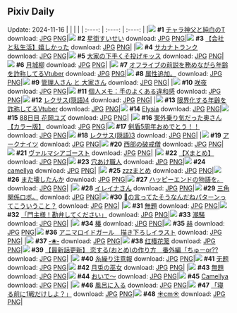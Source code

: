 ## Pixiv Daily
Update: 2024-11-16
|      |      |      |
| :----: | :----: | :----: |
|![](https://pixiv.microyu.workers.dev/c/240x480/img-master/img/2024/11/14/20/05/00/124292613_p0_master1200.jpg) **#1** [チャラ神父と純白のT](https://www.pixiv.net/artworks/124292613) download: [JPG](https://pixiv.microyu.workers.dev/img-original/img/2024/11/14/20/05/00/124292613_p0.jpg) [PNG](https://pixiv.microyu.workers.dev/img-original/img/2024/11/14/20/05/00/124292613_p0.png)|![](https://pixiv.microyu.workers.dev/c/240x480/img-master/img/2024/11/15/00/00/42/124301285_p0_master1200.jpg) **#2** [星街すいせい](https://www.pixiv.net/artworks/124301285) download: [JPG](https://pixiv.microyu.workers.dev/img-original/img/2024/11/15/00/00/42/124301285_p0.jpg) [PNG](https://pixiv.microyu.workers.dev/img-original/img/2024/11/15/00/00/42/124301285_p0.png)|![](https://pixiv.microyu.workers.dev/c/240x480/img-master/img/2024/11/15/12/00/12/124312838_p0_master1200.jpg) **#3** [【会社と私生活】嬉しかった](https://www.pixiv.net/artworks/124312838) download: [JPG](https://pixiv.microyu.workers.dev/img-original/img/2024/11/15/12/00/12/124312838_p0.jpg) [PNG](https://pixiv.microyu.workers.dev/img-original/img/2024/11/15/12/00/12/124312838_p0.png)|
|![](https://pixiv.microyu.workers.dev/c/240x480/img-master/img/2024/11/15/07/30/02/124309128_p0_master1200.jpg) **#4** [サカナトランク](https://www.pixiv.net/artworks/124309128) download: [JPG](https://pixiv.microyu.workers.dev/img-original/img/2024/11/15/07/30/02/124309128_p0.jpg) [PNG](https://pixiv.microyu.workers.dev/img-original/img/2024/11/15/07/30/02/124309128_p0.png)|![](https://pixiv.microyu.workers.dev/c/240x480/img-master/img/2024/11/14/09/22/26/124279726_p0_master1200.jpg) **#5** [大家の下手くそ投げキッス](https://www.pixiv.net/artworks/124279726) download: [JPG](https://pixiv.microyu.workers.dev/img-original/img/2024/11/14/09/22/26/124279726_p0.jpg) [PNG](https://pixiv.microyu.workers.dev/img-original/img/2024/11/14/09/22/26/124279726_p0.png)|![](https://pixiv.microyu.workers.dev/c/240x480/img-master/img/2024/11/14/00/00/22/124270617_p0_master1200.jpg) **#6** [月城柳](https://www.pixiv.net/artworks/124270617) download: [JPG](https://pixiv.microyu.workers.dev/img-original/img/2024/11/14/00/00/22/124270617_p0.jpg) [PNG](https://pixiv.microyu.workers.dev/img-original/img/2024/11/14/00/00/22/124270617_p0.png)|
|![](https://pixiv.microyu.workers.dev/c/240x480/img-master/img/2024/11/14/21/07/04/124294680_p0_master1200.jpg) **#7** [オフライブの前説を務めながら年齢を詐称してるVtuber](https://www.pixiv.net/artworks/124294680) download: [JPG](https://pixiv.microyu.workers.dev/img-original/img/2024/11/14/21/07/04/124294680_p0.jpg) [PNG](https://pixiv.microyu.workers.dev/img-original/img/2024/11/14/21/07/04/124294680_p0.png)|![](https://pixiv.microyu.workers.dev/c/240x480/img-master/img/2024/11/14/17/00/47/124287178_p0_master1200.jpg) **#8** [属性追加。](https://www.pixiv.net/artworks/124287178) download: [JPG](https://pixiv.microyu.workers.dev/img-original/img/2024/11/14/17/00/47/124287178_p0.jpg) [PNG](https://pixiv.microyu.workers.dev/img-original/img/2024/11/14/17/00/47/124287178_p0.png)|![](https://pixiv.microyu.workers.dev/c/240x480/img-master/img/2024/11/15/08/50/15/124310211_p0_master1200.jpg) **#9** [管理人さん と 大家さん](https://www.pixiv.net/artworks/124310211) download: [JPG](https://pixiv.microyu.workers.dev/img-original/img/2024/11/15/08/50/15/124310211_p0.jpg) [PNG](https://pixiv.microyu.workers.dev/img-original/img/2024/11/15/08/50/15/124310211_p0.png)|
|![](https://pixiv.microyu.workers.dev/c/240x480/img-master/img/2024/11/14/00/01/13/124270762_p0_master1200.jpg) **#10** [咲夜](https://www.pixiv.net/artworks/124270762) download: [JPG](https://pixiv.microyu.workers.dev/img-original/img/2024/11/14/00/01/13/124270762_p0.jpg) [PNG](https://pixiv.microyu.workers.dev/img-original/img/2024/11/14/00/01/13/124270762_p0.png)|![](https://pixiv.microyu.workers.dev/c/240x480/img-master/img/2024/11/14/06/00/04/124277127_p0_master1200.jpg) **#11** [個人メモ：手のよくある違和感](https://www.pixiv.net/artworks/124277127) download: [JPG](https://pixiv.microyu.workers.dev/img-original/img/2024/11/14/06/00/04/124277127_p0.jpg) [PNG](https://pixiv.microyu.workers.dev/img-original/img/2024/11/14/06/00/04/124277127_p0.png)|![](https://pixiv.microyu.workers.dev/c/240x480/img-master/img/2024/11/15/12/07/43/124313016_p0_master1200.jpg) **#12** [レクサス(隠語)4](https://www.pixiv.net/artworks/124313016) download: [JPG](https://pixiv.microyu.workers.dev/img-original/img/2024/11/15/12/07/43/124313016_p0.jpg) [PNG](https://pixiv.microyu.workers.dev/img-original/img/2024/11/15/12/07/43/124313016_p0.png)|
|![](https://pixiv.microyu.workers.dev/c/240x480/img-master/img/2024/11/15/21/09/26/124325683_p0_master1200.jpg) **#13** [限界化する年齢を詐称してるVtuber](https://www.pixiv.net/artworks/124325683) download: [JPG](https://pixiv.microyu.workers.dev/img-original/img/2024/11/15/21/09/26/124325683_p0.jpg) [PNG](https://pixiv.microyu.workers.dev/img-original/img/2024/11/15/21/09/26/124325683_p0.png)|![](https://pixiv.microyu.workers.dev/c/240x480/img-master/img/2024/11/14/00/43/01/124272395_p0_master1200.jpg) **#14** [Elysia](https://www.pixiv.net/artworks/124272395) download: [JPG](https://pixiv.microyu.workers.dev/img-original/img/2024/11/14/00/43/01/124272395_p0.jpg) [PNG](https://pixiv.microyu.workers.dev/img-original/img/2024/11/14/00/43/01/124272395_p0.png)|![](https://pixiv.microyu.workers.dev/c/240x480/img-master/img/2024/11/14/18/58/16/124290366_p0_master1200.jpg) **#15** [88日目 花岡ユズ](https://www.pixiv.net/artworks/124290366) download: [JPG](https://pixiv.microyu.workers.dev/img-original/img/2024/11/14/18/58/16/124290366_p0.jpg) [PNG](https://pixiv.microyu.workers.dev/img-original/img/2024/11/14/18/58/16/124290366_p0.png)|
|![](https://pixiv.microyu.workers.dev/c/240x480/img-master/img/2024/11/14/00/00/24/124270631_p0_master1200.jpg) **#16** [案外乗り気だった奥さん【カラー版】](https://www.pixiv.net/artworks/124270631) download: [JPG](https://pixiv.microyu.workers.dev/img-original/img/2024/11/14/00/00/24/124270631_p0.jpg) [PNG](https://pixiv.microyu.workers.dev/img-original/img/2024/11/14/00/00/24/124270631_p0.png)|![](https://pixiv.microyu.workers.dev/c/240x480/img-master/img/2024/11/15/11/48/38/124312614_p0_master1200.jpg) **#17** [剣盾5周年おめでとう！！](https://www.pixiv.net/artworks/124312614) download: [JPG](https://pixiv.microyu.workers.dev/img-original/img/2024/11/15/11/48/38/124312614_p0.jpg) [PNG](https://pixiv.microyu.workers.dev/img-original/img/2024/11/15/11/48/38/124312614_p0.png)|![](https://pixiv.microyu.workers.dev/c/240x480/img-master/img/2024/11/14/12/15/15/124282375_p0_master1200.jpg) **#18** [レクサス(隠語)3](https://www.pixiv.net/artworks/124282375) download: [JPG](https://pixiv.microyu.workers.dev/img-original/img/2024/11/14/12/15/15/124282375_p0.jpg) [PNG](https://pixiv.microyu.workers.dev/img-original/img/2024/11/14/12/15/15/124282375_p0.png)|
|![](https://pixiv.microyu.workers.dev/c/240x480/img-master/img/2024/11/14/22/04/08/124296695_p0_master1200.jpg) **#19** [アークナイツ](https://www.pixiv.net/artworks/124296695) download: [JPG](https://pixiv.microyu.workers.dev/img-original/img/2024/11/14/22/04/08/124296695_p0.jpg) [PNG](https://pixiv.microyu.workers.dev/img-original/img/2024/11/14/22/04/08/124296695_p0.png)|![](https://pixiv.microyu.workers.dev/c/240x480/img-master/img/2024/11/14/10/50/52/124280938_p0_master1200.jpg) **#20** [西部の破戒僧](https://www.pixiv.net/artworks/124280938) download: [JPG](https://pixiv.microyu.workers.dev/img-original/img/2024/11/14/10/50/52/124280938_p0.jpg) [PNG](https://pixiv.microyu.workers.dev/img-original/img/2024/11/14/10/50/52/124280938_p0.png)|![](https://pixiv.microyu.workers.dev/c/240x480/img-master/img/2024/11/15/00/00/21/124301205_p0_master1200.jpg) **#21** [ヴァルマシアゴースト](https://www.pixiv.net/artworks/124301205) download: [JPG](https://pixiv.microyu.workers.dev/img-original/img/2024/11/15/00/00/21/124301205_p0.jpg) [PNG](https://pixiv.microyu.workers.dev/img-original/img/2024/11/15/00/00/21/124301205_p0.png)|
|![](https://pixiv.microyu.workers.dev/c/240x480/img-master/img/2024/11/15/00/01/20/124301369_p0_master1200.jpg) **#22** [【Xまとめ】](https://www.pixiv.net/artworks/124301369) download: [JPG](https://pixiv.microyu.workers.dev/img-original/img/2024/11/15/00/01/20/124301369_p0.jpg) [PNG](https://pixiv.microyu.workers.dev/img-original/img/2024/11/15/00/01/20/124301369_p0.png)|![](https://pixiv.microyu.workers.dev/c/240x480/img-master/img/2024/11/15/20/30/01/124324267_p0_master1200.jpg) **#23** [穴あけ職人](https://www.pixiv.net/artworks/124324267) download: [JPG](https://pixiv.microyu.workers.dev/img-original/img/2024/11/15/20/30/01/124324267_p0.jpg) [PNG](https://pixiv.microyu.workers.dev/img-original/img/2024/11/15/20/30/01/124324267_p0.png)|![](https://pixiv.microyu.workers.dev/c/240x480/img-master/img/2024/11/14/22/08/46/124296693_p0_master1200.jpg) **#24** [camellya](https://www.pixiv.net/artworks/124296693) download: [JPG](https://pixiv.microyu.workers.dev/img-original/img/2024/11/14/22/08/46/124296693_p0.jpg) [PNG](https://pixiv.microyu.workers.dev/img-original/img/2024/11/14/22/08/46/124296693_p0.png)|
|![](https://pixiv.microyu.workers.dev/c/240x480/img-master/img/2024/11/14/00/00/41/124270681_p0_master1200.jpg) **#25** [zzzまとめ](https://www.pixiv.net/artworks/124270681) download: [JPG](https://pixiv.microyu.workers.dev/img-original/img/2024/11/14/00/00/41/124270681_p0.jpg) [PNG](https://pixiv.microyu.workers.dev/img-original/img/2024/11/14/00/00/41/124270681_p0.png)|![](https://pixiv.microyu.workers.dev/c/240x480/img-master/img/2024/11/15/00/24/59/124302408_p0_master1200.jpg) **#26** [また壊したんか](https://www.pixiv.net/artworks/124302408) download: [JPG](https://pixiv.microyu.workers.dev/img-original/img/2024/11/15/00/24/59/124302408_p0.jpg) [PNG](https://pixiv.microyu.workers.dev/img-original/img/2024/11/15/00/24/59/124302408_p0.png)|![](https://pixiv.microyu.workers.dev/c/240x480/img-master/img/2024/11/15/19/17/19/124321895_p0_master1200.jpg) **#27** [ハッピーエンドの物語を。](https://www.pixiv.net/artworks/124321895) download: [JPG](https://pixiv.microyu.workers.dev/img-original/img/2024/11/15/19/17/19/124321895_p0.jpg) [PNG](https://pixiv.microyu.workers.dev/img-original/img/2024/11/15/19/17/19/124321895_p0.png)|
|![](https://pixiv.microyu.workers.dev/c/240x480/img-master/img/2024/11/15/00/03/15/124301524_p0_master1200.jpg) **#28** [イレイナさん](https://www.pixiv.net/artworks/124301524) download: [JPG](https://pixiv.microyu.workers.dev/img-original/img/2024/11/15/00/03/15/124301524_p0.jpg) [PNG](https://pixiv.microyu.workers.dev/img-original/img/2024/11/15/00/03/15/124301524_p0.png)|![](https://pixiv.microyu.workers.dev/c/240x480/img-master/img/2024/11/15/02/29/02/124305430_p0_master1200.jpg) **#29** [三角関係ロボ。](https://www.pixiv.net/artworks/124305430) download: [JPG](https://pixiv.microyu.workers.dev/img-original/img/2024/11/15/02/29/02/124305430_p0.jpg) [PNG](https://pixiv.microyu.workers.dev/img-original/img/2024/11/15/02/29/02/124305430_p0.png)|![](https://pixiv.microyu.workers.dev/c/240x480/img-master/img/2024/11/15/18/00/07/124319349_p0_master1200.jpg) **#30** [🎀の言ってたそうなんだねパターンってこういうこと？](https://www.pixiv.net/artworks/124319349) download: [JPG](https://pixiv.microyu.workers.dev/img-original/img/2024/11/15/18/00/07/124319349_p0.jpg) [PNG](https://pixiv.microyu.workers.dev/img-original/img/2024/11/15/18/00/07/124319349_p0.png)|
|![](https://pixiv.microyu.workers.dev/c/240x480/img-master/img/2024/11/15/04/15/41/124306958_p0_master1200.jpg) **#31** [無題](https://www.pixiv.net/artworks/124306958) download: [JPG](https://pixiv.microyu.workers.dev/img-original/img/2024/11/15/04/15/41/124306958_p0.jpg) [PNG](https://pixiv.microyu.workers.dev/img-original/img/2024/11/15/04/15/41/124306958_p0.png)|![](https://pixiv.microyu.workers.dev/c/240x480/img-master/img/2024/11/15/00/02/57/124301507_p0_master1200.jpg) **#32** [「門主様！勘弁してください」](https://www.pixiv.net/artworks/124301507) download: [JPG](https://pixiv.microyu.workers.dev/img-original/img/2024/11/15/00/02/57/124301507_p0.jpg) [PNG](https://pixiv.microyu.workers.dev/img-original/img/2024/11/15/00/02/57/124301507_p0.png)|![](https://pixiv.microyu.workers.dev/c/240x480/img-master/img/2024/11/14/00/00/19/124270602_p0_master1200.jpg) **#33** [潮騒](https://www.pixiv.net/artworks/124270602) download: [JPG](https://pixiv.microyu.workers.dev/img-original/img/2024/11/14/00/00/19/124270602_p0.jpg) [PNG](https://pixiv.microyu.workers.dev/img-original/img/2024/11/14/00/00/19/124270602_p0.png)|
|![](https://pixiv.microyu.workers.dev/c/240x480/img-master/img/2024/11/14/13/00/52/124283141_p0_master1200.jpg) **#34** [椿](https://www.pixiv.net/artworks/124283141) download: [JPG](https://pixiv.microyu.workers.dev/img-original/img/2024/11/14/13/00/52/124283141_p0.jpg) [PNG](https://pixiv.microyu.workers.dev/img-original/img/2024/11/14/13/00/52/124283141_p0.png)|![](https://pixiv.microyu.workers.dev/c/240x480/img-master/img/2024/11/14/00/00/57/124270720_p0_master1200.jpg) **#35** [赫](https://www.pixiv.net/artworks/124270720) download: [JPG](https://pixiv.microyu.workers.dev/img-original/img/2024/11/14/00/00/57/124270720_p0.jpg) [PNG](https://pixiv.microyu.workers.dev/img-original/img/2024/11/14/00/00/57/124270720_p0.png)|![](https://pixiv.microyu.workers.dev/c/240x480/img-master/img/2024/11/14/22/37/10/124297905_p0_master1200.jpg) **#36** [アニマロイドガール　描き下ろしイラスト](https://www.pixiv.net/artworks/124297905) download: [JPG](https://pixiv.microyu.workers.dev/img-original/img/2024/11/14/22/37/10/124297905_p0.jpg) [PNG](https://pixiv.microyu.workers.dev/img-original/img/2024/11/14/22/37/10/124297905_p0.png)|
|![](https://pixiv.microyu.workers.dev/c/240x480/img-master/img/2024/11/15/00/01/15/124301359_p0_master1200.jpg) **#37** [-❀-](https://www.pixiv.net/artworks/124301359) download: [JPG](https://pixiv.microyu.workers.dev/img-original/img/2024/11/15/00/01/15/124301359_p0.jpg) [PNG](https://pixiv.microyu.workers.dev/img-original/img/2024/11/15/00/01/15/124301359_p0.png)|![](https://pixiv.microyu.workers.dev/c/240x480/img-master/img/2024/11/14/13/08/40/124283263_p0_master1200.jpg) **#38** [红椿花笼](https://www.pixiv.net/artworks/124283263) download: [JPG](https://pixiv.microyu.workers.dev/img-original/img/2024/11/14/13/08/40/124283263_p0.jpg) [PNG](https://pixiv.microyu.workers.dev/img-original/img/2024/11/14/13/08/40/124283263_p0.png)|![](https://pixiv.microyu.workers.dev/c/240x480/img-master/img/2024/11/15/12/18/00/124313175_p0_master1200.jpg) **#39** [【最新話更新】 恋する(おとめ)の作り方　番外編「ちゅーor??](https://www.pixiv.net/artworks/124313175) download: [JPG](https://pixiv.microyu.workers.dev/img-original/img/2024/11/15/12/18/00/124313175_p0.jpg) [PNG](https://pixiv.microyu.workers.dev/img-original/img/2024/11/15/12/18/00/124313175_p0.png)|
|![](https://pixiv.microyu.workers.dev/c/240x480/img-master/img/2024/11/15/07/14/44/124308961_p0_master1200.jpg) **#40** [糸繰り注意報](https://www.pixiv.net/artworks/124308961) download: [JPG](https://pixiv.microyu.workers.dev/img-original/img/2024/11/15/07/14/44/124308961_p0.jpg) [PNG](https://pixiv.microyu.workers.dev/img-original/img/2024/11/15/07/14/44/124308961_p0.png)|![](https://pixiv.microyu.workers.dev/c/240x480/img-master/img/2024/11/15/10/41/31/124311641_p0_master1200.jpg) **#41** [无题](https://www.pixiv.net/artworks/124311641) download: [JPG](https://pixiv.microyu.workers.dev/img-original/img/2024/11/15/10/41/31/124311641_p0.jpg) [PNG](https://pixiv.microyu.workers.dev/img-original/img/2024/11/15/10/41/31/124311641_p0.png)|![](https://pixiv.microyu.workers.dev/c/240x480/img-master/img/2024/11/15/00/00/34/124301260_p0_master1200.jpg) **#42** [月兎の巫女](https://www.pixiv.net/artworks/124301260) download: [JPG](https://pixiv.microyu.workers.dev/img-original/img/2024/11/15/00/00/34/124301260_p0.jpg) [PNG](https://pixiv.microyu.workers.dev/img-original/img/2024/11/15/00/00/34/124301260_p0.png)|
|![](https://pixiv.microyu.workers.dev/c/240x480/img-master/img/2024/11/14/22/25/37/124297478_p0_master1200.jpg) **#43** [無題](https://www.pixiv.net/artworks/124297478) download: [JPG](https://pixiv.microyu.workers.dev/img-original/img/2024/11/14/22/25/37/124297478_p0.jpg) [PNG](https://pixiv.microyu.workers.dev/img-original/img/2024/11/14/22/25/37/124297478_p0.png)|![](https://pixiv.microyu.workers.dev/c/240x480/img-master/img/2024/11/14/00/00/42/124270683_p0_master1200.jpg) **#44** [おいで～](https://www.pixiv.net/artworks/124270683) download: [JPG](https://pixiv.microyu.workers.dev/img-original/img/2024/11/14/00/00/42/124270683_p0.jpg) [PNG](https://pixiv.microyu.workers.dev/img-original/img/2024/11/14/00/00/42/124270683_p0.png)|![](https://pixiv.microyu.workers.dev/c/240x480/img-master/img/2024/11/15/19/13/30/124321813_p0_master1200.jpg) **#45** [Camellya](https://www.pixiv.net/artworks/124321813) download: [JPG](https://pixiv.microyu.workers.dev/img-original/img/2024/11/15/19/13/30/124321813_p0.jpg) [PNG](https://pixiv.microyu.workers.dev/img-original/img/2024/11/15/19/13/30/124321813_p0.png)|
|![](https://pixiv.microyu.workers.dev/c/240x480/img-master/img/2024/11/15/12/05/28/124312985_p0_master1200.jpg) **#46** [風呂に入る](https://www.pixiv.net/artworks/124312985) download: [JPG](https://pixiv.microyu.workers.dev/img-original/img/2024/11/15/12/05/28/124312985_p0.jpg) [PNG](https://pixiv.microyu.workers.dev/img-original/img/2024/11/15/12/05/28/124312985_p0.png)|![](https://pixiv.microyu.workers.dev/c/240x480/img-master/img/2024/11/14/00/00/07/124270558_p0_master1200.jpg) **#47** [「寝る前に1戦だけしよ？」](https://www.pixiv.net/artworks/124270558) download: [JPG](https://pixiv.microyu.workers.dev/img-original/img/2024/11/14/00/00/07/124270558_p0.jpg) [PNG](https://pixiv.microyu.workers.dev/img-original/img/2024/11/14/00/00/07/124270558_p0.png)|![](https://pixiv.microyu.workers.dev/c/240x480/img-master/img/2024/11/14/20/49/40/124293979_p0_master1200.jpg) **#48** [☀️cm☀️](https://www.pixiv.net/artworks/124293979) download: [JPG](https://pixiv.microyu.workers.dev/img-original/img/2024/11/14/20/49/40/124293979_p0.jpg) [PNG](https://pixiv.microyu.workers.dev/img-original/img/2024/11/14/20/49/40/124293979_p0.png)|
